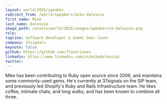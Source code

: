 ```yaml
---
layout: world/2025/speaker
redirect_from: /world/speakers/mike-dalessio
first_name: Mike
last_name: Dalessio
image_path: /assets/world/2025/images/speakers/m-dalessio.png
role:
tagline: Software Developer & Gummi bear lover
company: 37signals
keynote: false
github: https://github.com/flavorjones
linkedin: https://www.linkedin.com/in/mikedalessio/
twitter:
---
```


Mike has been contributing to Ruby open source since 2006, and maintains some commonly-used gems. He's currently at 37signals on the SIP team, and previously led Shopify's Ruby and Rails Infrastructure team. He likes coffee, intimate chats, and long walks, and has been known to combine all three.
